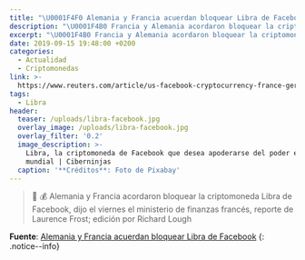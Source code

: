 ```yaml
---
title: "\U0001F4F0 Alemania y Francia acuerdan bloquear Libra de Facebook"
description: "\U0001F4B0 Francia y Alemania acordaron bloquear la criptomoneda Libra de Facebook, dijo el viernes el ministerio de finanzas francés, por Laurence Frost; edición por Richard Lough"
excerpt: "\U0001F4B0 Francia y Alemania acordaron bloquear la criptomoneda Libra de Facebook, dijo el viernes el ministerio de finanzas francés, por Laurence Frost; edición por Richard Lough"
date: 2019-09-15 19:48:00 +0200
categories:
  - Actualidad
  - Criptomonedas
link: >-
  https://www.reuters.com/article/us-facebook-cryptocurrency-france-german/france-and-germany-agree-to-block-facebooks-libra-idUSKCN1VY1XU
tags:
  - Libra
header:
  teaser: /uploads/libra-facebook.jpg
  overlay_image: /uploads/libra-facebook.jpg
  overlay_filter: '0.2'
  image_description: >-
    Libra, la criptomoneda de Facebook que desea apoderarse del poder económico
    mundial | Ciberninjas
  caption: '**Créditos**: Foto de Pixabay'
---
```


> 📰 💰 Alemania y Francia acordaron bloquear la criptomoneda Libra de Facebook, dijo el viernes el ministerio de finanzas franc&eacute;s, reporte de Laurence Frost; edici&oacute;n por Richard Lough

**Fuente**\: [Alemania y Francia acuerdan bloquear Libra de Facebook](https://www.reuters.com/article/us-facebook-cryptocurrency-france-german/france-and-germany-agree-to-block-facebooks-libra-idUSKCN1VY1XU "Francia y Alemania acordaron bloquear la criptomoneda Libra de Facebook, dijo el viernes el ministerio de finanzas francés, por Laurence Frost; edición por Richard Lough")
{: .notice--info}